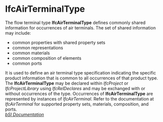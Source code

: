 IfcAirTerminalType
==================
The flow terminal type **IfcAirTerminalType** defines commonly shared
information for occurrences of air terminals. The set of shared information
may include:  
  
* common properties with shared property sets  
* common representations  
* common materials  
* common composition of elements  
* common ports  
  
It is used to define an air terminal type specification indicating the
specific product information that is common to all occurrences of that product
type. The **IfcAirTerminalType** may be declared within _IfcProject_ or
_IfcProjectLibrary_ using _IfcRelDeclares_ and may be exchanged with or
without occurrences of the type. Occurrences of **IfcAirTerminalType** are
represented by instances of _IfcAirTerminal_. Refer to the documentation at
_IfcAirTerminal_ for supported property sets, materials, composition, and
ports.  
[ _bSI
Documentation_](https://standards.buildingsmart.org/IFC/DEV/IFC4_2/FINAL/HTML/schema/ifchvacdomain/lexical/ifcairterminaltype.htm)


